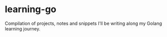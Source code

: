 # learning-go

Compilation of projects, notes and snippets I'll be writing along my Golang learning journey.
